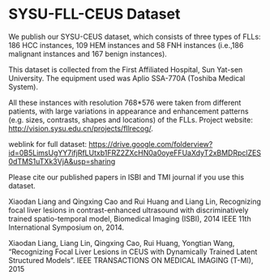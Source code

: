 SYSU-FLL-CEUS Dataset
===================================

We publish our SYSU-CEUS dataset, which consists of three types of FLLs: 186 HCC instances, 109 HEM instances and 58 FNH instances (i.e.,186 malignant instances and 167 benign instances). 

This dataset is collected from the First Affiliated Hospital, Sun Yat-sen University. The equipment used was Aplio SSA-770A (Toshiba Medical
System).

All these instances with resolution 768*576 were taken from different patients, with large variations in appearance and enhancement patterns (e.g. sizes, contrasts, shapes and
locations) of the FLLs. Project website: http://vision.sysu.edu.cn/projects/fllrecog/.

weblink for full dataset: https://drive.google.com/folderview?id=0B5LimsUgYY7ifjRfLUtxb1FRZ2ZXcHN0a0oyeFFUaXdyT2xBMDRpclZES0dTMS1uTXk3VjA&usp=sharing

Please cite our published papers in ISBI and TMI journal if you use this dataset.

Xiaodan Liang and Qingxing Cao and Rui Huang and Liang Lin, Recognizing focal liver lesions in contrast-enhanced ultrasound with discriminatively trained spatio-temporal model, Biomedical Imaging (ISBI), 2014 IEEE 11th International Symposium on, 2014.

Xiaodan Liang, Liang Lin, Qingxing Cao, Rui Huang, Yongtian Wang, “Recognizing Focal Liver Lesions in CEUS with Dynamically Trained Latent Structured Models”. IEEE TRANSACTIONS ON MEDICAL IMAGING (T-MI), 2015  
